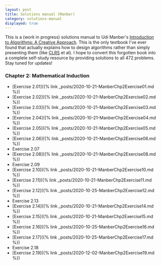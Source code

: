 ```yaml
---
layout: post
title: Solutions manual (Manber)
category: solutions-manual
displayed: true
---
```


This is a (work in progress) solutions manual to Udi Manber's [Introduction to Algorithms: A Creative Approach](https://www.amazon.com/Introduction-Algorithms-Creative-Udi-Manber/dp/0201120372/ref=sr_1_1?dchild=1&keywords=Manber+algorithms&qid=1603154131&sr=8-1). This is the only textbook I've ever found that actually explains how to design algorithms rather than simply presenting them (like [CLRS](https://www.amazon.com/Introduction-Algorithms-3rd-MIT-Press/dp/0262033844) et al). I hope to convert this forgotten book into a complete self-study resource by providing solutions to all 472 problems. Stay tuned for updates!

### Chapter 2: Mathematical Induction

- [Exercise 2.01]({% link _posts/2020-10-21-ManberChp2Exercise01.md %})
- [Exercise 2.02]({% link _posts/2020-10-21-ManberChp2Exercise02.md %})
- [Exercise 2.03]({% link _posts/2020-10-21-ManberChp2Exercise03.md %})
- [Exercise 2.04]({% link _posts/2020-10-21-ManberChp2Exercise04.md %})
- [Exercise 2.05]({% link _posts/2020-10-21-ManberChp2Exercise05.md %})
- [Exercise 2.06]({% link _posts/2020-10-21-ManberChp2Exercise06.md %})
- Exercise 2.07
- [Exercise 2.08]({% link _posts/2020-10-21-ManberChp2Exercise08.md %})
- Exercise 2.09
- [Exercise 2.10]({% link _posts/2020-10-21-ManberChp2Exercise10.md %})
- [Exercise 2.11]({% link _posts/2020-10-21-ManberChp2Exercise11.md %})
- [Exercise 2.12]({% link _posts/2020-10-25-ManberChp2Exercise12.md %})
- Exercise 2.13
- [Exercise 2.14]({% link _posts/2020-10-21-ManberChp2Exercise14.md %})
- [Exercise 2.15]({% link _posts/2020-10-21-ManberChp2Exercise15.md %})
- [Exercise 2.16]({% link _posts/2020-10-25-ManberChp2Exercise16.md %})
- [Exercise 2.17]({% link _posts/2020-10-25-ManberChp2Exercise17.md %})
- Exercise 2.18
- [Exercise 2.19]({% link _posts/2020-12-02-ManberChp2Exercise19.md %})